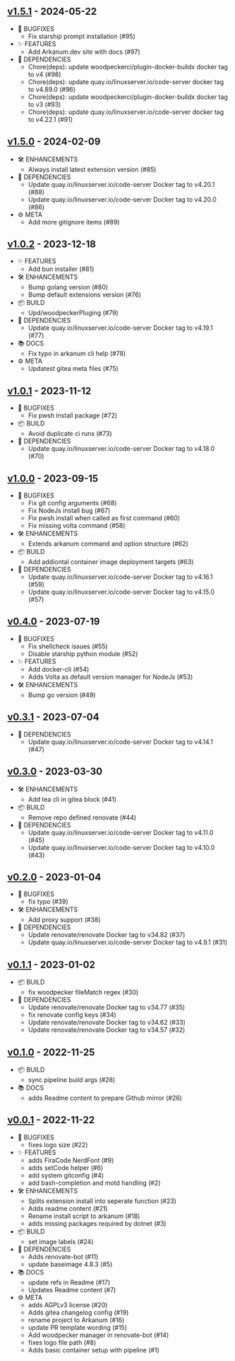 ## [v1.5.1](https://gitea.ocram85.com/arkanum/arkanum/releases/tag/v1.5.1) - 2024-05-22

* 🐛 BUGFIXES
  * Fix starship prompt installation (#95)
* ✨ FEATURES
  * Add Arkanum.dev site  with docs (#97)
* 🤖 DEPENDENCIES
  * Chore(deps): update woodpeckerci/plugin-docker-buildx docker tag to v4 (#98)
  * Chore(deps): update quay.io/linuxserver.io/code-server docker tag to v4.89.0 (#96)
  * Chore(deps): update woodpeckerci/plugin-docker-buildx docker tag to v3 (#93)
  * Chore(deps): update quay.io/linuxserver.io/code-server docker tag to v4.22.1 (#91)

## [v1.5.0](https://gitea.ocram85.com/arkanum/arkanum/releases/tag/v1.5.0) - 2024-02-09

- 🛠️ ENHANCEMENTS
  - Always install latest extension version (#85)
- 🤖 DEPENDENCIES
  - Update quay.io/linuxserver.io/code-server Docker tag to v4.20.1 (#88)
  - Update quay.io/linuxserver.io/code-server Docker tag to v4.20.0 (#86)
- ⚙️ META
  - Add more gitignore items (#89)

## [v1.0.2](https://gitea.ocram85.com/arkanum/arkanum/releases/tag/v1.0.2) - 2023-12-18

- ✨ FEATURES
  - Add bun installer (#81)
- 🛠️ ENHANCEMENTS
  - Bump golang version (#80)
  - Bump default extensions version (#76)
- 📦 BUILD
  - Upd/woodpeckerPluging (#79)
- 🤖 DEPENDENCIES
  - Update quay.io/linuxserver.io/code-server Docker tag to v4.19.1 (#77)
- 📚 DOCS
  - Fix typo in arkanum cli help (#78)
- ⚙️ META
  - Updatest gitea meta files (#75)

## [v1.0.1](https://gitea.ocram85.com/arkanum/arkanum/releases/tag/v1.0.1) - 2023-11-12

- 🐛 BUGFIXES
  - Fix pwsh install package (#72)
- 📦 BUILD
  - Avoid duplicate ci runs (#73)
- 🤖 DEPENDENCIES
  - Update quay.io/linuxserver.io/code-server Docker tag to v4.18.0 (#70)

## [v1.0.0](https://gitea.ocram85.com/arkanum/arkanum/releases/tag/v1.0.0) - 2023-09-15

- 🐛 BUGFIXES
  - Fix git config arguments (#68)
  - Fix NodeJs install bug (#67)
  - Fix pwsh install when called as first command (#60)
  - Fix missing volta command (#58)
- 🛠️ ENHANCEMENTS
  - Extends arkanum command and option structure (#62)
- 📦 BUILD
  - Add addiontal container image deployment targets (#63)
- 🤖 DEPENDENCIES
  - Update quay.io/linuxserver.io/code-server Docker tag to v4.16.1 (#59)
  - Update quay.io/linuxserver.io/code-server Docker tag to v4.15.0 (#57)

## [v0.4.0](https://gitea.ocram85.com/arkanum/arkanum/releases/tag/v0.4.0) - 2023-07-19

- 🐛 BUGFIXES
  - Fix shellcheck issues (#55)
  - Disable starship python module (#52)
- ✨ FEATURES
  - Add docker-cli (#54)
  - Adds Volta as default version manager for NodeJs (#53)
- 🛠️ ENHANCEMENTS
  - Bump go version (#49)

## [v0.3.1](https://gitea.ocram85.com/arkanum/arkanum/releases/tag/v0.3.1) - 2023-07-04

- 🤖 DEPENDENCIES
  - Update quay.io/linuxserver.io/code-server Docker tag to v4.14.1 (#47)

## [v0.3.0](https://gitea.ocram85.com/arkanum/arkanum/releases/tag/v0.3.0) - 2023-03-30

- 🛠️ ENHANCEMENTS
  - Add tea cli in gitea block (#41)
- 📦 BUILD
  - Remove repo defined renovate (#44)
- 🤖 DEPENDENCIES
  - Update quay.io/linuxserver.io/code-server Docker tag to v4.11.0 (#45)
  - Update quay.io/linuxserver.io/code-server Docker tag to v4.10.0 (#43)

## [v0.2.0](https://gitea.ocram85.com/arkanum/arkanum/releases/tag/v0.2.0) - 2023-01-04

- 🐛 BUGFIXES
  - fix typo (#39)
- 🛠️ ENHANCEMENTS
  - Add proxy support (#38)
- 🤖 DEPENDENCIES
  - Update renovate/renovate Docker tag to v34.82 (#37)
  - Update quay.io/linuxserver.io/code-server Docker tag to v4.9.1 (#31)

## [v0.1.1](https://gitea.ocram85.com/arkanum/arkanum/releases/tag/v0.1.1) - 2023-01-02

- 📦 BUILD
  - fix woodpecker fileMatch regex (#30)
- 🤖 DEPENDENCIES
  - Update renovate/renovate Docker tag to v34.77 (#35)
  - fix renovate config keys (#34)
  - Update renovate/renovate Docker tag to v34.62 (#33)
  - Update renovate/renovate Docker tag to v34.57 (#32)

## [v0.1.0](https://gitea.ocram85.com/arkanum/arkanum/releases/tag/v0.1.0) - 2022-11-25

- 📦 BUILD
  - sync pipeline build args (#28)
- 📚 DOCS
  - adds Readme content to prepare Github mirror (#26)

## [v0.0.1](https://gitea.ocram85.com/arkanum/arkanum/releases/tag/v0.0.1) - 2022-11-22

- 🐛 BUGFIXES
  - fixes logo size (#22)
- ✨ FEATURES
  - adds FiraCode NerdFont (#9)
  - adds setCode helper (#6)
  - add system gitconfig (#4)
  - add bash-completion and motd handling (#2)
- 🛠️ ENHANCEMENTS
  - Splits extension install into seperate function (#23)
  - Adds readme content (#21)
  - Rename install script to arkanum (#18)
  - adds missing packages required by dotnet (#3)
- 📦 BUILD
  - set image labels (#24)
- 🤖 DEPENDENCIES
  - Adds renovate-bot (#11)
  - update baseimage 4.8.3 (#5)
- 📚 DOCS
  - update refs in Readme (#17)
  - Updates Readme content (#7)
- ⚙️ META
  - adds AGPLv3 license (#20)
  - Adds gitea changelog config (#19)
  - rename project to Arkanum (#16)
  - update PR template wording (#15)
  - Add woodpecker manager in renovate-bot (#14)
  - fixes logo file path (#8)
  - Adds basic container setup with pipeline (#1)
